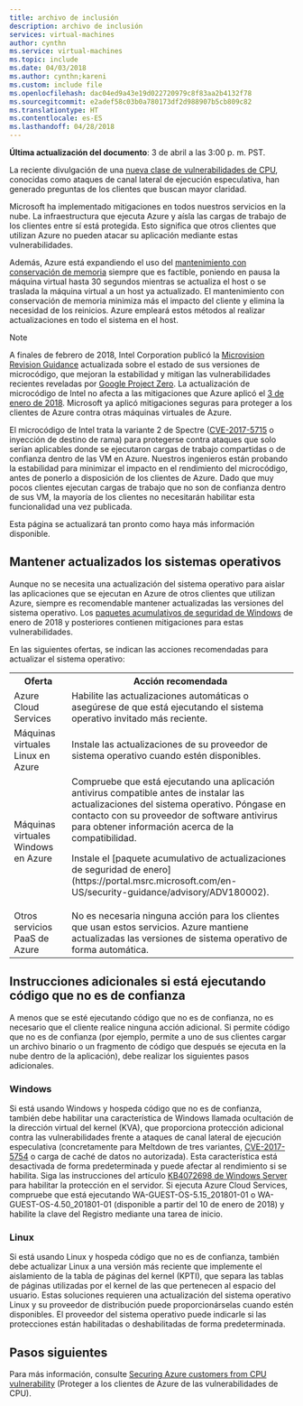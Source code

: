 ```yaml
---
title: archivo de inclusión
description: archivo de inclusión
services: virtual-machines
author: cynthn
ms.service: virtual-machines
ms.topic: include
ms.date: 04/03/2018
ms.author: cynthn;kareni
ms.custom: include file
ms.openlocfilehash: dac04ed9a43e19d022720979c8f83aa2b4132f78
ms.sourcegitcommit: e2adef58c03b0a780173df2d988907b5cb809c82
ms.translationtype: HT
ms.contentlocale: es-ES
ms.lasthandoff: 04/28/2018
---
```

**Última actualización del documento**: 3 de abril a las 3:00 p. m. PST.

La reciente divulgación de una [nueva clase de vulnerabilidades de CPU](https://portal.msrc.microsoft.com/en-US/security-guidance/advisory/ADV180002), conocidas como ataques de canal lateral de ejecución especulativa, han generado preguntas de los clientes que buscan mayor claridad.  

Microsoft ha implementado mitigaciones en todos nuestros servicios en la nube. La infraestructura que ejecuta Azure y aísla las cargas de trabajo de los clientes entre sí está protegida.  Esto significa que otros clientes que utilizan Azure no pueden atacar su aplicación mediante estas vulnerabilidades.

Además, Azure está expandiendo el uso del [mantenimiento con conservación de memoria](https://docs.microsoft.com/azure/virtual-machines/windows/maintenance-and-updates#memory-preserving-maintenance) siempre que es factible, poniendo en pausa la máquina virtual hasta 30 segundos mientras se actualiza el host o se traslada la máquina virtual a un host ya actualizado.  El mantenimiento con conservación de memoria minimiza más el impacto del cliente y elimina la necesidad de los reinicios.  Azure empleará estos métodos al realizar actualizaciones en todo el sistema en el host.

> [!NOTE] 
> A finales de febrero de 2018, Intel Corporation publicó la [Microvision Revision Guidance](https://newsroom.intel.com/wp-content/uploads/sites/11/2018/03/microcode-update-guidance.pdf) actualizada sobre el estado de sus versiones de microcódigo, que mejoran la estabilidad y mitigan las vulnerabilidades recientes reveladas por [ Google Project Zero](https://googleprojectzero.blogspot.com/2018/01/reading-privileged-memory-with-side.html). La actualización de microcódigo de Intel no afecta a las mitigaciones que Azure aplicó el [3 de enero de 2018](https://azure.microsoft.com/blog/securing-azure-customers-from-cpu-vulnerability/). Microsoft ya aplicó mitigaciones seguras para proteger a los clientes de Azure contra otras máquinas virtuales de Azure.  
>
> El microcódigo de Intel trata la variante 2 de Spectre ([CVE-2017-5715](https://www.cve.mitre.org/cgi-bin/cvename.cgi?name=2017-5715) o inyección de destino de rama) para protegerse contra ataques que solo serían aplicables donde se ejecutaron cargas de trabajo compartidas o de confianza dentro de las VM en Azure. Nuestros ingenieros están probando la estabilidad para minimizar el impacto en el rendimiento del microcódigo, antes de ponerlo a disposición de los clientes de Azure.  Dado que muy pocos clientes ejecutan cargas de trabajo que no son de confianza dentro de sus VM, la mayoría de los clientes no necesitarán habilitar esta funcionalidad una vez publicada. 
>
> Esta página se actualizará tan pronto como haya más información disponible.  






## <a name="keeping-your-operating-systems-up-to-date"></a>Mantener actualizados los sistemas operativos

Aunque no se necesita una actualización del sistema operativo para aislar las aplicaciones que se ejecutan en Azure de otros clientes que utilizan Azure, siempre es recomendable mantener actualizadas las versiones del sistema operativo. Los [paquetes acumulativos de seguridad de Windows](https://portal.msrc.microsoft.com/en-US/security-guidance/advisory/ADV180002) de enero de 2018 y posteriores contienen mitigaciones para estas vulnerabilidades.

En las siguientes ofertas, se indican las acciones recomendadas para actualizar el sistema operativo: 

<table>
<tr>
<th>Oferta</th> <th>Acción recomendada </th>
</tr>
<tr>
<td>Azure Cloud Services </td>  <td>Habilite las actualizaciones automáticas o asegúrese de que está ejecutando el sistema operativo invitado más reciente.</td>
</tr>
<tr>
<td>Máquinas virtuales Linux en Azure</td> <td>Instale las actualizaciones de su proveedor de sistema operativo cuando estén disponibles. </td>
</tr>
<tr>
<td>Máquinas virtuales Windows en Azure </td> <td>Compruebe que está ejecutando una aplicación antivirus compatible antes de instalar las actualizaciones del sistema operativo. Póngase en contacto con su proveedor de software antivirus para obtener información acerca de la compatibilidad.<p> Instale el [paquete acumulativo de actualizaciones de seguridad de enero](https://portal.msrc.microsoft.com/en-US/security-guidance/advisory/ADV180002). </p></td>
</tr>
<tr>
<td>Otros servicios PaaS de Azure</td> <td>No es necesaria ninguna acción para los clientes que usan estos servicios. Azure mantiene actualizadas las versiones de sistema operativo de forma automática. </td>
</tr>
</table>

## <a name="additional-guidance-if-you-are-running-untrusted-code"></a>Instrucciones adicionales si está ejecutando código que no es de confianza 

A menos que se esté ejecutando código que no es de confianza, no es necesario que el cliente realice ninguna acción adicional. Si permite código que no es de confianza (por ejemplo, permite a uno de sus clientes cargar un archivo binario o un fragmento de código que después se ejecuta en la nube dentro de la aplicación), debe realizar los siguientes pasos adicionales.  


### <a name="windows"></a>Windows 
Si está usando Windows y hospeda código que no es de confianza, también debe habilitar una característica de Windows llamada ocultación de la dirección virtual del kernel (KVA), que proporciona protección adicional contra las vulnerabilidades frente a ataques de canal lateral de ejecución especulativa (concretamente para Meltdown de tres variantes, [CVE-2017-5754](https://www.cve.mitre.org/cgi-bin/cvename.cgi?name=2017-5754) o carga de caché de datos no autorizada). Esta característica está desactivada de forma predeterminada y puede afectar al rendimiento si se habilita. Siga las instrucciones del artículo [KB4072698 de Windows Server](https://support.microsoft.com/help/4072698/windows-server-guidance-to-protect-against-the-speculative-execution) para habilitar la protección en el servidor. Si ejecuta Azure Cloud Services, compruebe que está ejecutando WA-GUEST-OS-5.15_201801-01 o WA-GUEST-OS-4.50_201801-01 (disponible a partir del 10 de enero de 2018) y habilite la clave del Registro mediante una tarea de inicio.


### <a name="linux"></a>Linux
Si está usando Linux y hospeda código que no es de confianza, también debe actualizar Linux a una versión más reciente que implemente el aislamiento de la tabla de páginas del kernel (KPTI), que separa las tablas de páginas utilizadas por el kernel de las que pertenecen al espacio del usuario. Estas soluciones requieren una actualización del sistema operativo Linux y su proveedor de distribución puede proporcionárselas cuando estén disponibles. El proveedor del sistema operativo puede indicarle si las protecciones están habilitadas o deshabilitadas de forma predeterminada.



## <a name="next-steps"></a>Pasos siguientes

Para más información, consulte [Securing Azure customers from CPU vulnerability](https://azure.microsoft.com/blog/securing-azure-customers-from-cpu-vulnerability/) (Proteger a los clientes de Azure de las vulnerabilidades de CPU).
